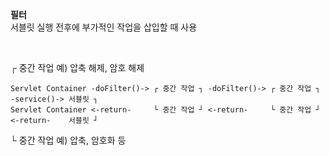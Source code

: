**필터**<br>
서블릿 실행 전후에 부가적인 작업을 삽입할 때 사용

<br>

┌ 중간 작업 예) 압축 해제, 암호 해제
```
Servlet Container -doFilter()-> ┌ 중간 작업 ┐ -doFilter()-> ┌ 중간 작업 ┐ -service()-> 서블릿 ┐
Servlet Container <-return-     └ 중간 작업 ┘ <-return-     └ 중간 작업 ┘ <-return-    서블릿 ┘
```
└ 중간 작업 예) 압축, 암호화 등

<br>

